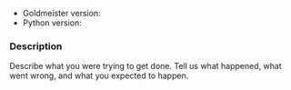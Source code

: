 * Goldmeister version:
* Python version:

### Description

Describe what you were trying to get done.
Tell us what happened, what went wrong, and what you expected to happen.

